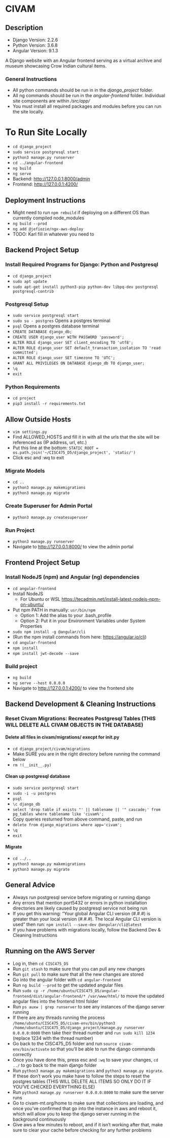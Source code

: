 # CIVAM
## Description
* Django Version: 2.2.6
* Python Version: 3.6.8
* Angular Version: 9.1.3

A Django website with an Angular frontend serving as a virtual archive and museum showcasing Crow Indian cultural items.

### General Instructions
* All python commands should be run in in the *django_project* folder.
* All ng commands should be run in the *angular-frontend* folder. Individual site components are within */src/app/*
* You must install all required packages and modules before you can run the site locally.

# To Run Site Locally
* `cd django_project`
* `sudo service postgresql start` 
* `python3 manage.py runserver`
* `cd ../angular-frontend`
* `ng build`
* `ng serve`
* Backend: http://127.0.0.1:8000/admin
* Frontend: http://127.0.0.1:4200/

## Deployment Instructions
* Might need to run `npm rebuild` if deploying on a different OS than currently compiled node_modules
* `ng build --prod`
* `ng add @jefiozie/ngx-aws-deploy`
* TODO: Karl fill in whatever you need to


## Backend Project Setup
### Install Required Programs for Django: Python and Postgresql
* `cd django_project`
* `sudo apt update`
* `sudo apt-get install python3-pip python-dev libpq-dev postgresql postgresql-contrib`

### Postgresql Setup
* `sudo service postgresql start` 
* `sudo su - postgres` Opens a postgres terminal
* `psql` Opens a postgres database terminal
* `CREATE DATABASE django_db;`
* `CREATE USER django_user WITH PASSWORD 'password';`
* `ALTER ROLE django_user SET client_encoding TO 'utf8';`
* `ALTER ROLE django_user SET default_transaction_isolation TO 'read committed';`
* `ALTER ROLE django_user SET timezone TO 'UTC';`
* `GRANT ALL PRIVILEGES ON DATABASE django_db TO django_user;`
* `\q`
* `exit`

### Python Requirements
* `cd project`
* `pip3 install -r requirements.txt`

## Allow Outside Hosts
* `vim settings.py`
* Find ALLOWED_HOSTS and fill it in with all the urls that the site will be referenced as (IP address, url, etc.)
* Put this line at the bottom: `STATIC_ROOT = os.path.join('~/CISC475_D5/django_project', 'static/')`
* Click esc and :wq to exit

### Migrate Models
* `cd ..`
* `python3 manage.py makemigrations`
* `python3 manage.py migrate`

### Create Superuser for Admin Portal
* `python3 manage.py createsuperuser`

### Run Project
* `python3 manage.py runserver`
* Navigate to http://127.0.0.1:8000/ to view the admin portal


## Frontend Project Setup
### Install NodeJS (npm) and Angular (ng) dependencies
* `cd angular-frontend`
* Install NodeJS
   * For Ubuntu or WSL https://tecadmin.net/install-latest-nodejs-npm-on-ubuntu/ 
* Put npm PATH in manually: `usr/bin/npm`
   * Option 1: Add the alias to your .bash_profile
   * Option 2: Put it in your Environment Variables under System Properties
* `sudo npm install -g @angular/cli`
* (Run the npm install commands from here: https://angular.io/cli)
* `cd angular-frontend`
* `npm install`
* `npm install jwt-decode --save`

### Build project
* `ng build`
* `ng serve --host 0.0.0.0`
* Navigate to http://127.0.0.1:4200/ to view the frontend site

## Backend Development & Cleaning Instructions
### Reset Civam Migrations: Recreates Postgresql Tables (THIS WILL DELETE ALL CIVAM OBJECTS IN THE DATABASE)
#### Delete all files in civam/migrations/ execpt for __init__.py
* `cd django_project/civam/migrations`
* Make SURE you are in the right directory before running the command below
* `rm !(__init__.py)`

#### Clean up postgresql database
* `sudo service postgresql start`
* `sudo -i -u postgres`
* `psql`
* `\c django_db`
* `select 'drop table if exists "' || tablename || '" cascade;' from pg_tables where tablename like 'civam%';`
* Copy queries resturned from above command, paste, and run
* `delete from django_migrations where app='civam';`
* `\q`
* `exit`

#### Migrate
* `cd ../..`
* `python3 manage.py makemigrations`
* `python3 manage.py migrate`

## General Advice
* Always run postgresql service before migrating or running django
* Any errors that mention port5432 or errors in python installation directories are likely caused by postgresql service not being run
* If you get this warning: “Your global Angular CLI version (#.#.#) is greater than your local version (#.#.#). The local Angular CLI version is used” then run: `npm install --save-dev @angular/cli@latest`
* If you have problems with migrations locally, follow the Backend Dev & Cleaning Instructions

## Running on the AWS Server
* Log in, then `cd CISC475_D5`
* Run `git stash` to make sure that you can pull any new changes
* Run `git pull` to make sure that all the new changes are stored
* Go into the angular folder with `cd angular-frontend`
* Run `ng build --prod` to get the updated angular files
* Run `sudo cp -r /home/ubuntu/CISC475_D5/angular-frontend/dist/angular-frontend/* /var/www/html/` to move the updated angular files into the frontend html folder
* Run `ps auxw | grep runserver` to see any instances of the django server running
* If there are any threads running the process `/home/ubuntu/CISC475_D5/civam-env/bin/python3 /home/ubuntu/CISC475_D5/django_project/manage.py runserver 0.0.0.0:8000` then take their thread number and `run sudo kill 1234` (replace 1234 with the thread number)
* Go back to the CISC475_D5 folder and run `source civam-env/bin/activate` so that you’ll be able to run the django commands correctly
* Once you have done this, press esc and `:wq` to save your changes, `cd ../` to go back to the main django folder
* Run `python3 manage.py makemigrations` and `python3 manage.py migrate`. If these don’t work you make have to follow the steps to reset the postgres tables (THIS WILL DELETE ALL ITEMS SO ONLY DO IT IF YOU’VE CHECKED EVERYTHING ELSE)
* Run `python3 manage.py runserver 0.0.0.0:8000` to make sure the server runs
* Go to civam-mt.org/home to make sure that collections are loading, and once you’ve confirmed that go into the instance in aws and reboot it, which will allow you to keep the django server running in the background continuously
* Give aws a few minutes to reboot, and if it isn’t working after that, make sure to clear your cache before checking for any further problems
